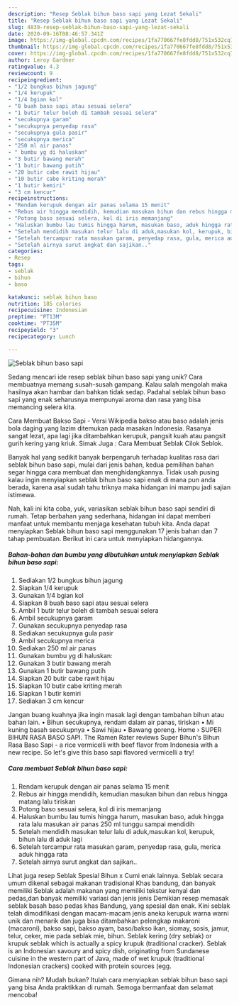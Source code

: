 ```yaml
---
description: "Resep Seblak bihun baso sapi yang Lezat Sekali"
title: "Resep Seblak bihun baso sapi yang Lezat Sekali"
slug: 4839-resep-seblak-bihun-baso-sapi-yang-lezat-sekali
date: 2020-09-16T08:46:57.341Z
image: https://img-global.cpcdn.com/recipes/1fa770667fe8fdd8/751x532cq70/seblak-bihun-baso-sapi-foto-resep-utama.jpg
thumbnail: https://img-global.cpcdn.com/recipes/1fa770667fe8fdd8/751x532cq70/seblak-bihun-baso-sapi-foto-resep-utama.jpg
cover: https://img-global.cpcdn.com/recipes/1fa770667fe8fdd8/751x532cq70/seblak-bihun-baso-sapi-foto-resep-utama.jpg
author: Leroy Gardner
ratingvalue: 4.3
reviewcount: 9
recipeingredient:
- "1/2 bungkus bihun jagung"
- "1/4 kerupuk"
- "1/4 bgian kol"
- "8 buah baso sapi atau sesuai selera"
- "1 butir telur boleh di tambah sesuai selera"
- "secukupnya garam"
- "secukupnya penyedap rasa"
- "secukupnya gula pasir"
- "secukupnya merica"
- "250 ml air panas"
- " bumbu yg di haluskan"
- "3 butir bawang merah"
- "1 butir bawang putih"
- "20 butir cabe rawit hijau"
- "10 butir cabe kriting merah"
- "1 butir kemiri"
- "3 cm kencur"
recipeinstructions:
- "Rendam kerupuk dengan air panas selama 15 menit"
- "Rebus air hingga mendidih, kemudian masukan bihun dan rebus hingga matang lalu tiriskan"
- "Potong baso sesuai selera, kol di iris memanjang"
- "Haluskan bumbu lau tumis hingga harum, masukan baso, aduk hingga rata lalu masukan air panas 250 ml tunggu sampai mendidih"
- "Setelah mendidih masukan telur lalu di aduk,masukan kol, kerupuk, bihun lalu di aduk lagi"
- "Setelah tercampur rata masukan garam, penyedap rasa, gula, merica aduk hingga rata"
- "Setelah airnya surut angkat dan sajikan.."
categories:
- Resep
tags:
- seblak
- bihun
- baso

katakunci: seblak bihun baso 
nutrition: 185 calories
recipecuisine: Indonesian
preptime: "PT13M"
cooktime: "PT35M"
recipeyield: "3"
recipecategory: Lunch

---
```



![Seblak bihun baso sapi](https://img-global.cpcdn.com/recipes/1fa770667fe8fdd8/751x532cq70/seblak-bihun-baso-sapi-foto-resep-utama.jpg)

Sedang mencari ide resep seblak bihun baso sapi yang unik? Cara membuatnya memang susah-susah gampang. Kalau salah mengolah maka hasilnya akan hambar dan bahkan tidak sedap. Padahal seblak bihun baso sapi yang enak seharusnya mempunyai aroma dan rasa yang bisa memancing selera kita.

Cara Membuat Bakso Sapi - Versi Wikipedia bakso atau baso adalah jenis bola daging yang lazim ditemukan pada masakan Indonesia. Rasanya sangat lezat, apa lagi jika ditambahkan kerupuk, pangsit kuah atau pangsit gurih kering yang kriuk. Simak Juga : Cara Membuat Seblak Cilok Seblok.

Banyak hal yang sedikit banyak berpengaruh terhadap kualitas rasa dari seblak bihun baso sapi, mulai dari jenis bahan, kedua pemilihan bahan segar hingga cara membuat dan menghidangkannya. Tidak usah pusing kalau ingin menyiapkan seblak bihun baso sapi enak di mana pun anda berada, karena asal sudah tahu triknya maka hidangan ini mampu jadi sajian istimewa.


Nah, kali ini kita coba, yuk, variasikan seblak bihun baso sapi sendiri di rumah. Tetap berbahan yang sederhana, hidangan ini dapat memberi manfaat untuk membantu menjaga kesehatan tubuh kita. Anda dapat menyiapkan Seblak bihun baso sapi menggunakan 17 jenis bahan dan 7 tahap pembuatan. Berikut ini cara untuk menyiapkan hidangannya.

<!--inarticleads1-->

##### Bahan-bahan dan bumbu yang dibutuhkan untuk menyiapkan Seblak bihun baso sapi:

1. Sediakan 1/2 bungkus bihun jagung
1. Siapkan 1/4 kerupuk
1. Gunakan 1/4 bgian kol
1. Siapkan 8 buah baso sapi atau sesuai selera
1. Ambil 1 butir telur boleh di tambah sesuai selera
1. Ambil secukupnya garam
1. Gunakan secukupnya penyedap rasa
1. Sediakan secukupnya gula pasir
1. Ambil secukupnya merica
1. Sediakan 250 ml air panas
1. Gunakan  bumbu yg di haluskan:
1. Gunakan 3 butir bawang merah
1. Gunakan 1 butir bawang putih
1. Siapkan 20 butir cabe rawit hijau
1. Siapkan 10 butir cabe kriting merah
1. Siapkan 1 butir kemiri
1. Sediakan 3 cm kencur


Jangan buang kuahnya jika ingin masak lagi dengan tambahan bihun atau bahan lain. • Bihun secukupnya, rendam dalam air panas, tiriskan • Mi kuning basah secukupnya • Sawi hijau • Bawang goreng. Home › SUPER BIHUN RASA BASO SAPI. The Ramen Rater reviews Super Bihun&#39;s Bihun Rasa Baso Sapi - a rice vermicelli with beef flavor from Indonesia with a new recipe. So let&#39;s give this baso sapi flavored vermicelli a try! 

<!--inarticleads2-->

##### Cara membuat Seblak bihun baso sapi:

1. Rendam kerupuk dengan air panas selama 15 menit
1. Rebus air hingga mendidih, kemudian masukan bihun dan rebus hingga matang lalu tiriskan
1. Potong baso sesuai selera, kol di iris memanjang
1. Haluskan bumbu lau tumis hingga harum, masukan baso, aduk hingga rata lalu masukan air panas 250 ml tunggu sampai mendidih
1. Setelah mendidih masukan telur lalu di aduk,masukan kol, kerupuk, bihun lalu di aduk lagi
1. Setelah tercampur rata masukan garam, penyedap rasa, gula, merica aduk hingga rata
1. Setelah airnya surut angkat dan sajikan..


Lihat juga resep Seblak Spesial Bihun x Cumi enak lainnya. Seblak secara umum dikenal sebagai makanan tradisional Khas bandung, dan banyak memiliki Seblak adalah makanan yang memiliki tekstur kenyal dan pedas,dan banyak memiliki variasi dan jenis jenis Demikian resep memasak seblak basah baso pedas khas Bandung, yang spesial dan enak. Kini seblak telah dimodifikasi dengan macam-macam jenis aneka kerupuk warna warni unik dan menarik dan juga bisa ditambahkan pelengkap makaroni (macaroni), bakso sapi, bakso ayam, baso/bakso ikan, siomay, sosis, jamur, telur, ceker, mie pada seblak mie, bihun. Seblak kering (dry seblak) or krupuk seblak which is actually a spicy krupuk (traditional cracker). Seblak is an Indonesian savoury and spicy dish, originating from Sundanese cuisine in the western part of Java, made of wet krupuk (traditional Indonesian crackers) cooked with protein sources (egg. 

Gimana nih? Mudah bukan? Itulah cara menyiapkan seblak bihun baso sapi yang bisa Anda praktikkan di rumah. Semoga bermanfaat dan selamat mencoba!
